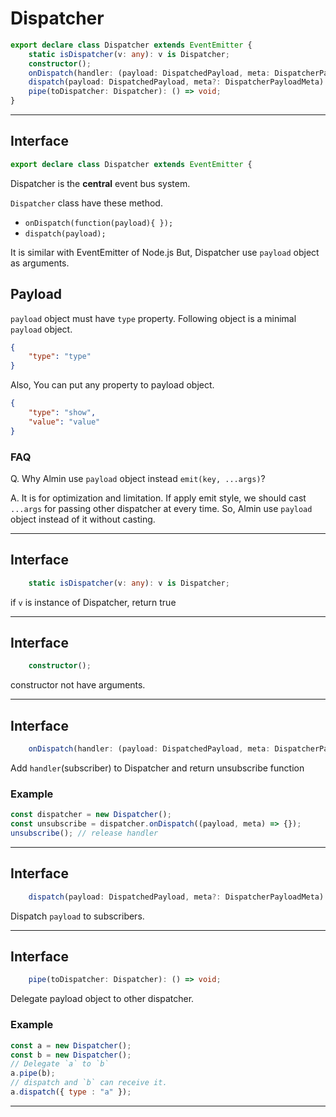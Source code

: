 # Dispatcher
<!-- THIS DOCUMENT IS AUTOMATICALLY GENERATED FROM src/*.ts -->
<!-- Please edit src/*.ts and `npm run build:docs:api` -->


```typescript
export declare class Dispatcher extends EventEmitter {
    static isDispatcher(v: any): v is Dispatcher;
    constructor();
    onDispatch(handler: (payload: DispatchedPayload, meta: DispatcherPayloadMeta) => void): () => void;
    dispatch(payload: DispatchedPayload, meta?: DispatcherPayloadMeta): void;
    pipe(toDispatcher: Dispatcher): () => void;
}
```

----

## Interface
```typescript
export declare class Dispatcher extends EventEmitter {
```

Dispatcher is the **central** event bus system.

`Dispatcher` class  have these method.

- `onDispatch(function(payload){ });`
- `dispatch(payload);`

It is similar with EventEmitter of Node.js
But, Dispatcher use `payload` object as arguments.

## Payload

`payload` object must have `type` property.
Following object is a minimal `payload` object.

```json
{
    "type": "type"
}
```

Also, You can put any property to payload object.

```json
{
    "type": "show",
    "value": "value"
}
```

### FAQ

Q. Why Almin use `payload` object instead `emit(key, ...args)`?

A. It is for optimization and limitation.
If apply emit style, we should cast `...args` for passing other dispatcher at every time.
So, Almin use `payload` object instead of it without casting.

----

## Interface
```typescript
    static isDispatcher(v: any): v is Dispatcher;
```

if `v` is instance of Dispatcher, return true

----

## Interface
```typescript
    constructor();
```

constructor not have arguments.

----

## Interface
```typescript
    onDispatch(handler: (payload: DispatchedPayload, meta: DispatcherPayloadMeta) => void): () => void;
```

Add `handler`(subscriber) to Dispatcher and return unsubscribe function

### Example

```js
const dispatcher = new Dispatcher();
const unsubscribe = dispatcher.onDispatch((payload, meta) => {});
unsubscribe(); // release handler
```

----

## Interface
```typescript
    dispatch(payload: DispatchedPayload, meta?: DispatcherPayloadMeta): void;
```

Dispatch `payload` to subscribers.

----

## Interface
```typescript
    pipe(toDispatcher: Dispatcher): () => void;

```

Delegate payload object to other dispatcher.

### Example

```js
const a = new Dispatcher();
const b = new Dispatcher();
// Delegate `a` to `b`
a.pipe(b);
// dispatch and `b` can receive it.
a.dispatch({ type : "a" });
```

----

